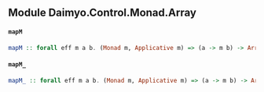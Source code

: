 ## Module Daimyo.Control.Monad.Array

#### `mapM`

``` purescript
mapM :: forall eff m a b. (Monad m, Applicative m) => (a -> m b) -> Array a -> m (Array b)
```

#### `mapM_`

``` purescript
mapM_ :: forall eff m a b. (Monad m, Applicative m) => (a -> m b) -> Array a -> m Unit
```



